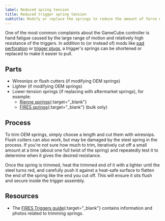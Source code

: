 ```yaml
---
label: Reduced spring tension
title: Reduced trigger spring tension
subtitle: Modify or replace the springs to reduce the amount of force needed to press the trigger.
---
```


One of the most common complaints about the GameCube controller is hand fatigue caused by the large range of motion and relatively high resistance of the triggers. In addition to (or instead of) mods like [pad perforation](/compendium/triggers/mods/pad-perforation) or [trigger plugs](/compendium/triggers/mods/plugs), a trigger's springs can be shortened or replaced to make it easier to pull.

## Parts

- Wiresnips or flush cutters (if modifying OEM springs)
- Lighter (if modifying OEM springs)
- Lower-tension springs (if replacing with aftermarket springs), for example:
  - [Rienne springs](https://www.riennecustoms.com/shop/aftermarket-gamecube-controller-trigger-springs-set-of-2-pre-lubed/){:target="\_blank"}
  - [FIRES springs](https://www.thespringstore.com/pc017-453-12300-sst-1500-c-n-in.html){:target="\_blank"} (bulk only)

## Process

To trim OEM springs, simply choose a length and cut them with wiresnips. Flush cutters can also work, but may be damaged by the steel spring in the process. If you're not sure how much to trim, iteratively cut off a small amount at a time (about one full twist of the spring) and repeatedly test it to determine when it gives the desired resistance.

Once the spring is trimmed, heat the trimmed end of it with a lighter until the steel turns red, and carefully push it against a heat-safe surface to flatten the end of the spring like the end you cut off. This will ensure it sits flush and secure inside the trigger assembly.

## Resources

- The [FIRES Triggers guide](https://firescc.com/mod-guides#/fires-triggers-stage-1){:target="\_blank"} contains information and photos related to trimming springs.
